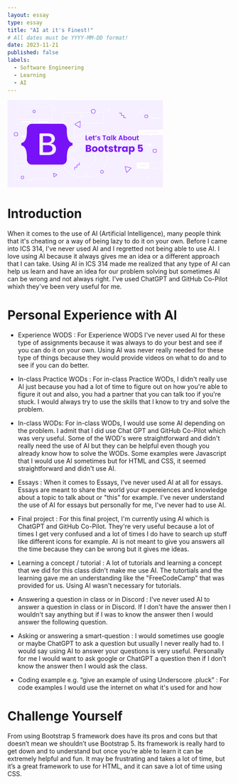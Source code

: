 ```yaml
---
layout: essay
type: essay
title: "AI at it's Finest!"
# All dates must be YYYY-MM-DD format!
date: 2023-11-21
published: false
labels:
  - Software Engineering
  - Learning
  - AI
---
```


<img width="350px" class="rounded float-start pe-4" src="../img/lets-talk-about-bootstrap.png">

# Introduction

When it comes to the use of AI (Artificial Intelligence), many people think that it's cheating or a way of being lazy to do it on your own. Before I came into ICS 314, I've never used AI and I regretted not being able to use AI. I love using AI because it always gives me an idea or a different approach that I can take. Using AI in ICS 314 made me realized that any type of AI can help us learn and have an idea for our problem solving but sometimes AI can be wrong and not always right. I've used ChatGPT and GitHub Co-Pilot whixh they've been very useful for me. 

# Personal Experience with AI

* Experience WODS : For Experience WODS I've never used AI for these type of assignments because it was always to do your best and see if you can do it on your own. Using AI was never really needed for these type of things because they would provide videos on what to do and to see if you can do better. 

* In-class Practice WODs : For in-class Practice WODs, I didn't really use AI just because you had a lot of time to figure out on how you're able to figure it out and also, you had a partner that you can talk too if you're stuck. I would always try to use the skills that I know to try and solve the problem. 

* In-class WODs: For in-class WODs, I would use some AI depending on the problem. I admit that I did use Chat GPT and GitHub Co-Pilot which was very useful. Some of the WOD's were straightforward and didn't really need the use of AI but they can be helpful even though you already know how to solve the WODs. Some examples were Javascript that I would use AI sometimes but for HTML and CSS, it seemed straightforward and didn't use AI. 

* Essays : When it comes to Essays, I've never used AI at all for essays. Essays are meant to share the world your expereiences and knowledge about a topic to talk about or "this" for example. I've never understand the use of AI for essays but personally for me, I've never had to use AI.

* Final project : For this final project, I'm currently using AI which is ChatGPT and GitHub Co-Pilot. They're very useful because a lot of times I get very confused and a lot of times I do have to search up stuff like different icons for example. AI is not meant to give you answers all the time because they can be wrong but it gives me ideas. 

* Learning a concept / tutorial : A lot of tutorials and learning a concept that we did for this class didn't make me use AI. The tutortials and the learning gave me an understanding like the "FreeCodeCamp" that was provided for us. Using AI wasn't necessary for tutorials. 

* Answering a question in class or in Discord : I've never used AI to answer a question in class or in Discord. If I don't have the answer then I wouldn't say anything but if I was to know the answer then I would answer the following question. 

* Asking or answering a smart-question : I would sometimes use google or maybe ChatGPT to ask a question but usually I never really had to. I would say using AI to answer your questions is very useful. Personally for me I would want to ask google or ChatGPT a question then if I don't know the answer then I would ask the class. 

* Coding example e.g. “give an example of using Underscore .pluck” : For code examples I would use the internet on what it's used for and how 



# Challenge Yourself

From using Bootstrap 5 framework does have its pros and cons but that doesn’t mean we shouldn’t use Bootstrap 5. Its framework is really hard to get down and to understand but once you’re able to learn it can be extremely helpful and fun. It may be frustrating and takes a lot of time, but it’s a great framework to use for HTML, and it can save a lot of time using CSS. 
